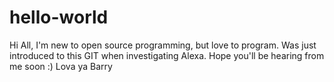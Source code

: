# hello-world

Hi All, I'm new to open source programming, but love to program.  Was just introduced to this GIT when investigating Alexa.  Hope you'll be hearing from me soon :)
Lova ya Barry 

